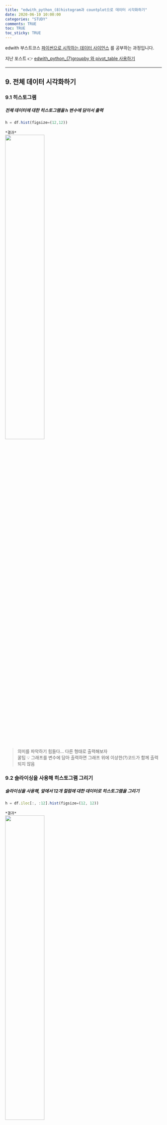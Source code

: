 ```yaml
---
title: "edwith_python_(8)histogram과 countplot으로 데이터 시각화하기"
date: 2020-06-10 10:00:00
categories: "STUDY"
comments: TRUE
toc: TRUE
toc_sticky: TRUE
---
```


edwith 부스트코스 [파이썬으로 시작하는 데이터 사이언스](https://www.edwith.org/boostcourse-ds-510/joinLectures/28137) 를 공부하는 과정입니다.    
  
지난 포스트 :point_right: [edwith_python_(7)groupby 와 pivot_table 사용하기](https://masunii.github.io/study/edwith_%EA%B1%B4%EA%B0%95%EB%8D%B0%EC%9D%B4%ED%84%B0(2)/)  

--------------------------------------------------------

## 9. 전체 데이터 시각화하기  

### 9.1 히스토그램  

##### 전체 데이터에 대한 히스토그램을 h 변수에 담아서 출력
```javascript
h = df.hist(figsize=(12,12))
```

`*결과*`  
<img src = "https://user-images.githubusercontent.com/50826051/84227018-50baa800-ab1e-11ea-9bfc-f44ec1178fe7.png" width="50%">  

> 의미를 파악하기 힘들다...  다른 형태로 출력해보자  
> 꿀팁 :bulb: 그래프를 변수에 담아 출력하면 그래프 위에 이상한(?)코드가 함께 출력되지 않음

### 9.2 슬라이싱을 사용해 히스토그램 그리기  

##### 슬라이싱을 사용해, 앞에서 12개 컬럼에 대한 데이터로 히스토그램을 그리기
```javascript
h = df.iloc[:, :12].hist(figsize=(12, 12))
```
`*결과*`  
<img src = "https://user-images.githubusercontent.com/50826051/84227145-97100700-ab1e-11ea-9f61-bfc851789a5f.png" width="50%">  

>loc: 행열 이름 정보 필요  
iloc: 행열 인덱스 번호 정보 필요  

##### 슬라이싱을 사용해 앞에서 12번째부터 23번째까지(12:24) 컬럼에 대한 데이터로 히스토그램 그리기
```javascript
h = df.iloc[:, 12:24].hist(figsize=(12, 12), bins=100)
``` 

`*결과*`  
<img src = "https://user-images.githubusercontent.com/50826051/84227222-c0309780-ab1e-11ea-9625-c152b860230c.png" width="50%">  

> bins: 막대의 개수를 지정하는 옵션.  

##### 슬라이싱을 사용해 앞에서 24번째부터 마지막까지의 컬럼에 대한 데이터로 히스토그램 그리기
```javascript
h = df.iloc[:, 24:].hist(figsize=(12, 12), bins=10)
```  

`*결과*`  
<img src = "https://user-images.githubusercontent.com/50826051/84227272-e5bda100-ab1e-11ea-8fb1-e891ac5031fa.png" width="50%">  

## 10. 샘플데이터 추출하기  
seaborn의 그래프는 내부에서 수학적 연산이 되기 때문에 데이터가 많으면 속도가 오래 걸리기 되어, 전체 데이터의 일부를 샘플링하여 사용하면 좋음  

##### df.sample을  일부 데이터만 샘플링하여 추출
```javascript
df_sample = df.sample(1000, random_state=1)
```
> random_state를 통해 샘플링되는 값을 고정할 수 있음.(이 셀을 여러번 실행해도 항상 같은 값만 나옴) 실험을 통제할 때 사용.  

## 11. 범주형(카테고리) 데이터 시각화하기
### 11.1 음주여부
##### "음주여부"에 따른 countplot을 그리고 hue를 사용하여 "성별코드"로 색상을 구분하여 그리기
```javascript
sns.countplot(data = df, x="음주여부", hue = "성별코드")
``` 

`*결과*`  
<img src = "https://user-images.githubusercontent.com/50826051/84227367-33d2a480-ab1f-11ea-9e0c-18d2be91c92c.png" width="50%">  


##### countplot으로 "연령대코드(5세단위)"별 "음주여부" 확인하기
```javascript
sns.countplot(data = df, x= "연령대코드(5세단위)", hue = "음주여부")
```

`*결과*`  
<img src = "https://user-images.githubusercontent.com/50826051/84227403-4ea51900-ab1f-11ea-881a-5e20b87b7ca4.png" width="50%">  

### 11.2 countplot 신장과 체중
##### countplot으로 성별 "키" 차이 확인하기
```javascript
sns.countplot(data = df, x="신장(5Cm단위)", hue = "성별코드")
```

`*결과*`  
<img src = "https://user-images.githubusercontent.com/50826051/84227534-a6438480-ab1f-11ea-8b31-4dd38fc19405.png" width="50%">  

##### countplot으로 성별 "체중" 차이 확인하기
```javascript
sns.countplot(data = df, x="체중(5Kg단위)", hue="성별코드")
```

`*결과*`  
<img src = "https://user-images.githubusercontent.com/50826051/84227586-c4a98000-ab1f-11ea-94d2-cc6ca08eddc7.png" width="50%">  


  
다음 포스트 :point_right: [edwith_python_(9)barplot, lineplot, pointplot으로 데이터 시각화하기](https://masunii.github.io/study/edwith_%EA%B1%B4%EA%B0%95%EB%8D%B0%EC%9D%B4%ED%84%B0(4)/)  



